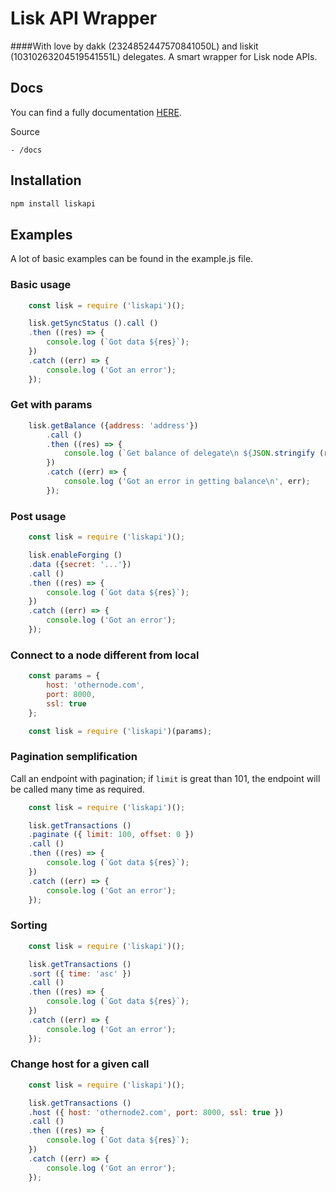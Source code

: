 # Lisk API Wrapper
####With love by dakk (2324852447570841050L) and liskit (10310263204519541551L) delegates. 
A smart wrapper for Lisk node APIs.

## Docs
You can find a fully documentation [HERE]().

Source

    - /docs

## Installation

```bash
npm install liskapi
```

## Examples
A lot of basic examples can be found in the example.js file.

### Basic usage

```javascript
    const lisk = require ('liskapi')();

    lisk.getSyncStatus ().call ()
    .then ((res) => {
        console.log (`Got data ${res}`);
    })
    .catch ((err) => {
        console.log ('Got an error');
    });
```

### Get with params

```javascript
    lisk.getBalance ({address: 'address'})
        .call ()
        .then ((res) => {
            console.log (`Get balance of delegate\n ${JSON.stringify (res)}`);
        })
        .catch ((err) => {
            console.log ('Got an error in getting balance\n', err);
        });
```

### Post usage

```javascript
    const lisk = require ('liskapi')();

    lisk.enableForging ()
    .data ({secret: '...'})
    .call ()
    .then ((res) => {
        console.log (`Got data ${res}`);
    })
    .catch ((err) => {
        console.log ('Got an error');
    });
```


### Connect to a node different from local

```javascript
    const params = {
        host: 'othernode.com',
        port: 8000,
        ssl: true
    };

    const lisk = require ('liskapi')(params);
```


### Pagination semplification

Call an endpoint with pagination; if `limit` is great than 101, the endpoint will
be called many time as required.

```javascript
    const lisk = require ('liskapi')();

    lisk.getTransactions ()
    .paginate ({ limit: 100, offset: 0 })
    .call ()
    .then ((res) => {
        console.log (`Got data ${res}`);
    })
    .catch ((err) => {
        console.log ('Got an error');
    });
```



### Sorting

```javascript
    const lisk = require ('liskapi')();

    lisk.getTransactions ()
    .sort ({ time: 'asc' })
    .call ()
    .then ((res) => {
        console.log (`Got data ${res}`);
    })
    .catch ((err) => {
        console.log ('Got an error');
    });
```



### Change host for a given call

```javascript
    const lisk = require ('liskapi')();

    lisk.getTransactions ()
    .host ({ host: 'othernode2.com', port: 8000, ssl: true })
    .call ()
    .then ((res) => {
        console.log (`Got data ${res}`);
    })
    .catch ((err) => {
        console.log ('Got an error');
    });
```

